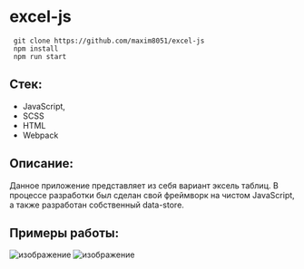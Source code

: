 # excel-js
     git clone https://github.com/maxim8051/excel-js
     npm install 
     npm run start
## Стек:
  * JavaScript, 
  * SCSS
  * HTML
  * Webpack
  
## Описание:
Данное приложение представляет из себя вариант эксель таблиц.
В процессе разработки был сделан свой фреймворк на чистом JavaScript, а также разработан собственный data-store. 
## Примеры работы:
![изображение](https://user-images.githubusercontent.com/48028184/200549846-5f4ed1a6-1a32-4b02-b600-d1d5e56061d2.png)
![изображение](https://user-images.githubusercontent.com/48028184/200550138-6ae09423-f72f-4c43-b8f8-02ebf7fba03f.png)


